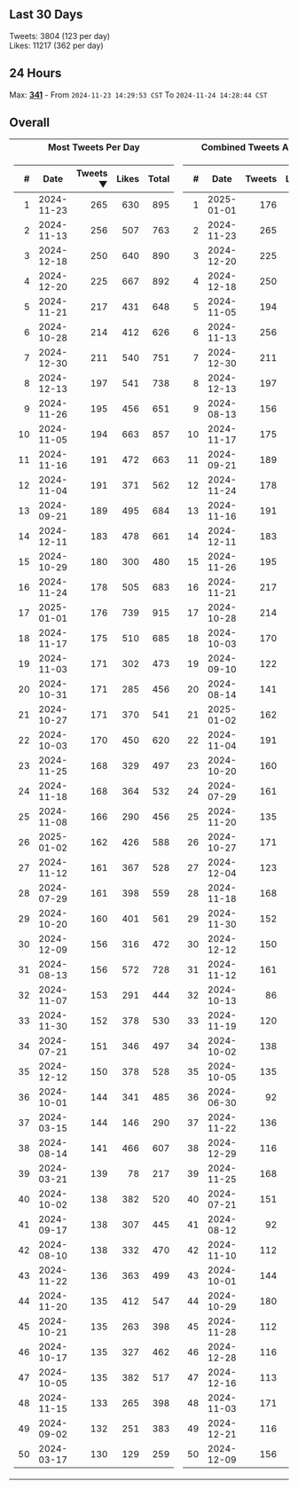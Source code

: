 ## Last 30 Days
Tweets: 3804 (123 per day)\
Likes: 11217 (362 per day)

## 24 Hours
Max: [**341**](../misc/most-tweets_24-hr.csv) - From `2024-11-23 14:29:53 CST` To `2024-11-24 14:28:44 CST`

## Overall
<table>
<tr><th>Most Tweets Per Day</th><th>Combined Tweets And Likes</th></tr><tr><td>


|#|Date|Tweets ▼|Likes|Total|
|--:|--|--:|--:|--:|
|1|2024-11-23|265|630|895|
|2|2024-11-13|256|507|763|
|3|2024-12-18|250|640|890|
|4|2024-12-20|225|667|892|
|5|2024-11-21|217|431|648|
|6|2024-10-28|214|412|626|
|7|2024-12-30|211|540|751|
|8|2024-12-13|197|541|738|
|9|2024-11-26|195|456|651|
|10|2024-11-05|194|663|857|
|11|2024-11-16|191|472|663|
|12|2024-11-04|191|371|562|
|13|2024-09-21|189|495|684|
|14|2024-12-11|183|478|661|
|15|2024-10-29|180|300|480|
|16|2024-11-24|178|505|683|
|17|2025-01-01|176|739|915|
|18|2024-11-17|175|510|685|
|19|2024-11-03|171|302|473|
|20|2024-10-31|171|285|456|
|21|2024-10-27|171|370|541|
|22|2024-10-03|170|450|620|
|23|2024-11-25|168|329|497|
|24|2024-11-18|168|364|532|
|25|2024-11-08|166|290|456|
|26|2025-01-02|162|426|588|
|27|2024-11-12|161|367|528|
|28|2024-07-29|161|398|559|
|29|2024-10-20|160|401|561|
|30|2024-12-09|156|316|472|
|31|2024-08-13|156|572|728|
|32|2024-11-07|153|291|444|
|33|2024-11-30|152|378|530|
|34|2024-07-21|151|346|497|
|35|2024-12-12|150|378|528|
|36|2024-10-01|144|341|485|
|37|2024-03-15|144|146|290|
|38|2024-08-14|141|466|607|
|39|2024-03-21|139|78|217|
|40|2024-10-02|138|382|520|
|41|2024-09-17|138|307|445|
|42|2024-08-10|138|332|470|
|43|2024-11-22|136|363|499|
|44|2024-11-20|135|412|547|
|45|2024-10-21|135|263|398|
|46|2024-10-17|135|327|462|
|47|2024-10-05|135|382|517|
|48|2024-11-15|133|265|398|
|49|2024-09-02|132|251|383|
|50|2024-03-17|130|129|259|

</td><td>


|#|Date|Tweets|Likes|Total ▼|
|--:|--|--:|--:|--:|
|1|2025-01-01|176|739|915|
|2|2024-11-23|265|630|895|
|3|2024-12-20|225|667|892|
|4|2024-12-18|250|640|890|
|5|2024-11-05|194|663|857|
|6|2024-11-13|256|507|763|
|7|2024-12-30|211|540|751|
|8|2024-12-13|197|541|738|
|9|2024-08-13|156|572|728|
|10|2024-11-17|175|510|685|
|11|2024-09-21|189|495|684|
|12|2024-11-24|178|505|683|
|13|2024-11-16|191|472|663|
|14|2024-12-11|183|478|661|
|15|2024-11-26|195|456|651|
|16|2024-11-21|217|431|648|
|17|2024-10-28|214|412|626|
|18|2024-10-03|170|450|620|
|19|2024-09-10|122|495|617|
|20|2024-08-14|141|466|607|
|21|2025-01-02|162|426|588|
|22|2024-11-04|191|371|562|
|23|2024-10-20|160|401|561|
|24|2024-07-29|161|398|559|
|25|2024-11-20|135|412|547|
|26|2024-10-27|171|370|541|
|27|2024-12-04|123|410|533|
|28|2024-11-18|168|364|532|
|29|2024-11-30|152|378|530|
|30|2024-12-12|150|378|528|
|31|2024-11-12|161|367|528|
|32|2024-10-13|86|438|524|
|33|2024-11-19|120|402|522|
|34|2024-10-02|138|382|520|
|35|2024-10-05|135|382|517|
|36|2024-06-30|92|413|505|
|37|2024-11-22|136|363|499|
|38|2024-12-29|116|381|497|
|39|2024-11-25|168|329|497|
|40|2024-07-21|151|346|497|
|41|2024-08-12|92|404|496|
|42|2024-11-10|112|375|487|
|43|2024-10-01|144|341|485|
|44|2024-10-29|180|300|480|
|45|2024-11-28|112|366|478|
|46|2024-12-28|116|359|475|
|47|2024-12-16|113|362|475|
|48|2024-11-03|171|302|473|
|49|2024-12-21|116|356|472|
|50|2024-12-09|156|316|472|

</td><tr>
</table>

